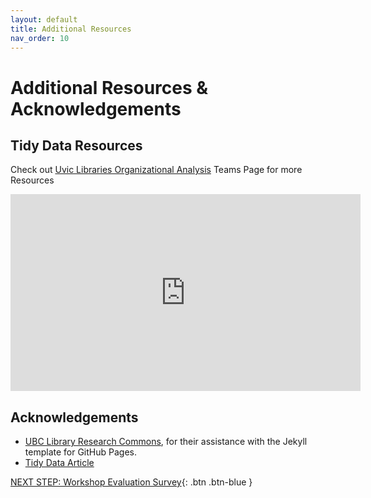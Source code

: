 ```yaml
---
layout: default
title: Additional Resources
nav_order: 10
---
```

# Additional Resources & Acknowledgements

## Tidy Data Resources
Check out [Uvic Libraries Organizational Analysis](https://uvic.sharepoint.com/sites/msteams_85319b/SitePages/Uvic-Libraries-Data.aspx) Teams Page for more Resources

<iframe width="560" height="315" src="https://www.youtube.com/embed/MAvmLQVtTZo" title="YouTube video player" frameborder="0" allow="accelerometer; autoplay; clipboard-write; encrypted-media; gyroscope; picture-in-picture" allowfullscreen></iframe>

## Acknowledgements

- [UBC Library Research Commons](https://github.com/ubc-library-rc/), for their assistance with the Jekyll template for GitHub Pages.
- [Tidy Data Article](https://doi.org/10.18637/jss.v059.i10)

[NEXT STEP: Workshop Evaluation Survey](workshop-survey.html){: .btn .btn-blue }
